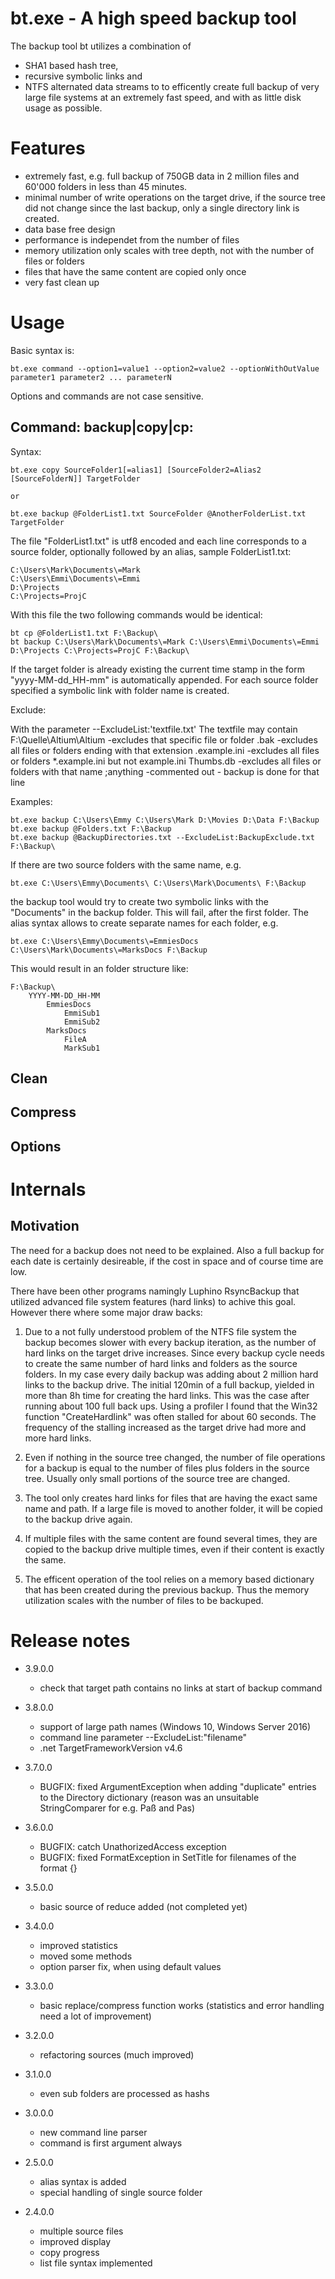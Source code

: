 bt.exe - A high speed backup tool
=================================
The backup tool bt utilizes a combination of 
- SHA1 based hash tree,
- recursive symbolic links and
- NTFS alternated data streams to 
to efficently create full backup of very large file systems at an extremely fast speed,
and with as little disk usage as possible.

Features
========
- extremely fast, e.g. full backup of 750GB data in 2 million files and 60'000 folders in less than 45 minutes.
- minimal number of write operations on the target drive, if the source tree did not change since the last backup,
  only a single directory link is created.
- data base free design
- performance is independet from the number of files
- memory utilization only scales with tree depth, not with the number of files or folders
- files that have the same content are copied only once
- very fast clean up

Usage
=====
Basic syntax is:
	
	bt.exe command --option1=value1 --option2=value2 --optionWithOutValue parameter1 parameter2 ... parameterN

Options and commands are not case sensitive.

Command: backup|copy|cp:
------------------------

Syntax:
	
	bt.exe copy SourceFolder1[=alias1] [SourceFolder2=Alias2 [SourceFolderN]] TargetFolder
	
	or
	
	bt.exe backup @FolderList1.txt SourceFolder @AnotherFolderList.txt TargetFolder
	
The file "FolderList1.txt" is utf8 encoded and each line corresponds to a source folder, optionally followed by
an alias, sample FolderList1.txt: 

	C:\Users\Mark\Documents\=Mark
	C:\Users\Emmi\Documents\=Emmi
	D:\Projects
	C:\Projects=ProjC

With this file the two following commands would be identical:

	bt cp @FolderList1.txt F:\Backup\
	bt backup C:\Users\Mark\Documents\=Mark C:\Users\Emmi\Documents\=Emmi D:\Projects C:\Projects=ProjC F:\Backup\

If the target folder is already existing the current time stamp in the form "yyyy-MM-dd_HH-mm" 
is automatically appended. For each source folder specified a symbolic link with folder name is
created.

Exclude:

With the parameter --ExcludeList:'textfile.txt'
The textfile may contain
    F:\Quelle\Altium\Altium                         -excludes that specific file or folder
    .bak                                            -excludes all files or folders ending with that extension
    .example.ini                                    -excludes all files or folders *.example.ini but not example.ini
    Thumbs.db                                       -excludes all files or folders with that name
    ;anything                                       -commented out - backup is done for that line

Examples:

	bt.exe backup C:\Users\Emmy C:\Users\Mark D:\Movies D:\Data F:\Backup
	bt.exe backup @Folders.txt F:\Backup
	bt.exe backup @BackupDirectories.txt --ExcludeList:BackupExclude.txt F:\Backup\
	
If there are two source folders with the same name, e.g.

	bt.exe C:\Users\Emmy\Documents\ C:\Users\Mark\Documents\ F:\Backup
	
the backup tool would try to create two symbolic links with the "Documents" in the backup folder. 
This will fail, after the first folder. The alias syntax allows to create separate names for each
folder, e.g.
	
	bt.exe C:\Users\Emmy\Documents\=EmmiesDocs C:\Users\Mark\Documents\=MarksDocs F:\Backup

This would result in an folder structure like:

	F:\Backup\
		YYYY-MM-DD_HH-MM
			EmmiesDocs
				EmmiSub1
				EmmiSub2
			MarksDocs
				FileA
				MarkSub1

Clean
-----
   
Compress
--------
   
Options
-------   
   
Internals
=========
Motivation
----------
The need for a backup does not need to be explained. Also a full backup for each date is certainly 
desireable, if the cost in space and of course time are low.

There have been other programs namingly Luphino RsyncBackup that utilized advanced file system features
(hard links) to achive this goal.
However there where some major draw backs:

1) Due to a not fully understood problem of the NTFS file system the backup becomes slower with every backup iteration, 
   as the number of hard links on the target drive increases. Since every backup cycle needs to create
   the same number of hard links and folders as the source folders. In my case every daily backup was adding about
   2 million hard links to the backup drive. The initial 120min of a full backup, yielded in more than 8h time for
   creating the hard links. This was the case after running about 100 full back ups. Using a profiler I found that
   the Win32 function "CreateHardlink" was often stalled for about 60 seconds. The frequency of the stalling increased
   as the target drive had more and more hard links.

2) Even if nothing in the source tree changed, the number of file operations for a backup is equal to the number
   of files plus folders in the source tree. Usually only small portions of the source tree are changed.

3) The tool only creates hard links for files that are having the exact same name and path. If a large file
   is moved to another folder, it will be copied to the backup drive again.

4) If multiple files with the same content are found several times, they are copied to the backup drive multiple
   times, even if their content is exactly the same.

5) The efficent operation of the tool relies on a memory based dictionary that has been created during the previous
   backup. Thus the memory utilization scales with the number of files to be backuped.


Release notes
=============
- 3.9.0.0
	* check that target path contains no links at start of backup command

- 3.8.0.0
	* support of large path names (Windows 10, Windows Server 2016)
	* command line parameter --ExcludeList:"filename"
	* .net TargetFrameworkVersion v4.6

- 3.7.0.0
	* BUGFIX: fixed ArgumentException when adding "duplicate" entries to the Directory dictionary (reason was an unsuitable StringComparer for e.g. Paß and Pas)

- 3.6.0.0
	* BUGFIX: catch UnathorizedAccess exception
	* BUGFIX: fixed FormatException in SetTitle for filenames of the format {}

- 3.5.0.0
	* basic source of reduce added (not completed yet)

- 3.4.0.0
	* improved statistics
	* moved some methods
	* option parser fix, when using default values
	
- 3.3.0.0
	* basic replace/compress function works (statistics and error handling need a lot of improvement)

- 3.2.0.0
	* refactoring sources (much improved)
	
- 3.1.0.0
	* even sub folders are processed as hashs

- 3.0.0.0
	* new command line parser
	* command is first argument always
	
- 2.5.0.0
	* alias syntax is added
	* special handling of single source folder
	
- 2.4.0.0
	* multiple source files
	* improved display
	* copy progress
	* list file syntax implemented
